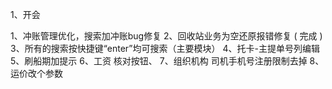 1、开会

1、冲账管理优化，搜索加冲账bug修复
2、回收站业务为空还原报错修复 ( 完成 )
3、所有的搜索按快捷键“enter”均可搜索（主要模块）
4、托卡-主提单号列编辑
5、刷船期加提示
6、工资 核对按钮、
7、组织机构 司机手机号注册限制去掉
8、运价改个参数